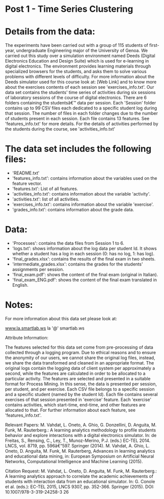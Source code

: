 # Post 1 - Time Series Clustering






Details from the data:
======================

The experiments have been carried out with a group of 115 students of first-year, undergraduate Engineering major of the University of Genoa.
We carried out this study over a simulation environment named Deeds (Digital Electronics Education and Design Suite) which is used for e-learning in digital electronics. The environment provides learning materials through specialized browsers for the students, and asks them to solve various problems with different levels of difficulty. For more information about the Deeds simulator used for this course look at: [Web Link] and to know more about the exercises contents of each session see 'exercises_info.txt'.
Our data set contains the students' time series of activities during six sessions of laboratory sessions of the course of digital electronics. There are 6 folders containing the studentsâ€™ data per session. Each 'Session' folder contains up to 99 CSV files each dedicated to a specific student log during that session. The number of files in each folder changes due to the number of students present in each session. Each file contains 13 features. See 'features_info.txt' for more details.
For the details of activities performed by the students during the course, see 'activities_info.txt'


The data set includes the following files:
=========================================
- 'README.txt'
- 'features_info.txt': contains information about the variables used on the feature vector.
- 'features.txt': List of all features.
- 'activities_info.txt': contains information about the variable 'activity'.
- 'activities.txt': list of all activities.
- 'exercises_info.txt': contains information about the variable 'exercise'.
- 'grades_info.txt': contains information about the grade data.

Data:
======
- 'Processes': contains the data files from Session 1 to 6.
- 'logs.txt': shows information about the log data per student Id. It shows whether a student has a log in each session (0: has no log, 1: has log).
- 'final_grades.xlsx': contains the results of the final exam in two sheets.
- 'intermediate_grades.xlsx': contains the grades for the students' assignments per session.
- 'final_exam.pdf': shows the content of the final exam (original in Italian).
- 'final_exam_ENG.pdf': shows the content of the final exam translated in English.

Notes:
======
For more information about this data set please look at:

www.la.smartlab.ws
la '@' smartlab.ws

Attribute Information:

The features selected for this data set come from pre-processing of data collected through a logging program.
Due to ethical reasons and to ensure the anonymity of our users, we cannot share the original log files, instead, we share the data transformed and cleaned in an appropriate format.
The original logs contain the logging data of client system per approximately a second, while the features are calculated in order to be allocated to a particular activity.
The features are selected and presented in a suitable format for Process Mining. In this sense, the data is presented per session, per student, and per exercise. Each CSV file belongs to a specific session and a specific student (named by the student Id). Each file contains several exercises of that session presented in 'exercise' feature. Each 'exercise' contains activities, which start-time, end-time, and other features are allocated to that.
For further information about each feature, see 'features_info.txt'.

Relevant Papers:
M. Vahdat, L. Oneto, A. Ghio, G. Donzellini, D. Anguita, M. Funk, M. Rauterberg.: A learning analytics methodology to profile students behavior and explore interactions with a digital electronics simulator. In: de Freitas, S., Rensing, C., Ley, T., Munoz-Merino, P.J. (eds.) EC-TEL 2014. LNCS, vol. 8719, pp. 596â€“597. Springer (2014).
M. Vahdat, A. Ghio, L. Oneto, D. Anguita, M. Funk, M. Rauterberg, Advances in learning analytics and educational data mining, in: European Symposium on Artificial Neural Networks, Computational Intelligence and Machine Learning (2015).

Citation Request:
M. Vahdat, L. Oneto, D. Anguita, M. Funk, M. Rauterberg.: A learning analytics approach to correlate the academic achievements of students with interaction data from an educational simulator. In: G. Conole et al. (eds.): EC-TEL 2015, LNCS 9307, pp. 352-366. Springer (2015).
DOI: 10.1007/978-3-319-24258-3 26 
